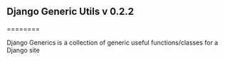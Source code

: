 ## Django Generic Utils v 0.2.2
========

Django Generics is a collection of generic useful functions/classes for a Django site

